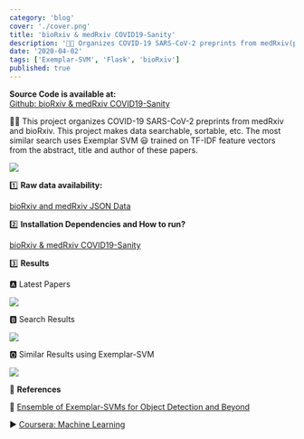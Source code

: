 ```yaml
---
category: 'blog'
cover: './cover.png'
title: 'bioRxiv & medRxiv COVID19-Sanity'
description: '🦠😷 Organizes COVID-19 SARS-CoV-2 preprints from medRxiv(preprint server for the health sciences) and bioRxiv...'
date: '2020-04-02'
tags: ['Exemplar-SVM', 'Flask', 'bioRxiv']
published: true
---
```


**Source Code is available at:**<br>
[Github: bioRxiv & medRxiv COVID19-Sanity](https://github.com/Junth/bioRxiv-COVID19-Sanity)

🦠😷 This project organizes COVID-19 SARS-CoV-2 preprints from medRxiv and bioRxiv. This project makes data searchable, sortable, etc. The most similar search uses Exemplar SVM 😃 trained on TF-IDF feature vectors from the abstract, title and author of these papers.

![](https://i.imgur.com/H61JX0q.png)

1️⃣ **Raw data availability:**

[bioRxiv and medRxiv JSON Data](https://connect.biorxiv.org/relate/collection_json.php?grp=181)

2️⃣ **Installation Dependencies and How to run?**

[bioRxiv & medRxiv COVID19-Sanity](https://github.com/Junth/bioRxiv-COVID19-Sanity)

3️⃣ **Results**

🅰 Latest Papers

![](https://i.imgur.com/M7zacWK.png)

🅱 Search Results

![](https://i.imgur.com/WPYdjQs.png)

🅾 Similar Results using Exemplar-SVM

![](https://i.imgur.com/eGRPkLU.gif)

👀 **References**

📝 [Ensemble of Exemplar-SVMs for Object Detection and Beyond](https://www.cs.cmu.edu/~tmalisie/projects/iccv11/)

▶️ [Coursera: Machine Learning](https://www.coursera.org/learn/machine-learning)
